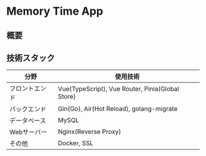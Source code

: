 # Memory Time App

## 概要


## 技術スタック
| 分野 | 使用技術 |
| ---- | ---- |
| フロントエンド | Vue(TypeScript), Vue Router, Pinia(Global Store) |
| バックエンド | Gin(Go), Air(Hot Reload), golang-migrate |
| データベース | MySQL |
| Webサーバー | Nginx(Reverse Proxy) |
| その他 | Docker, SSL |